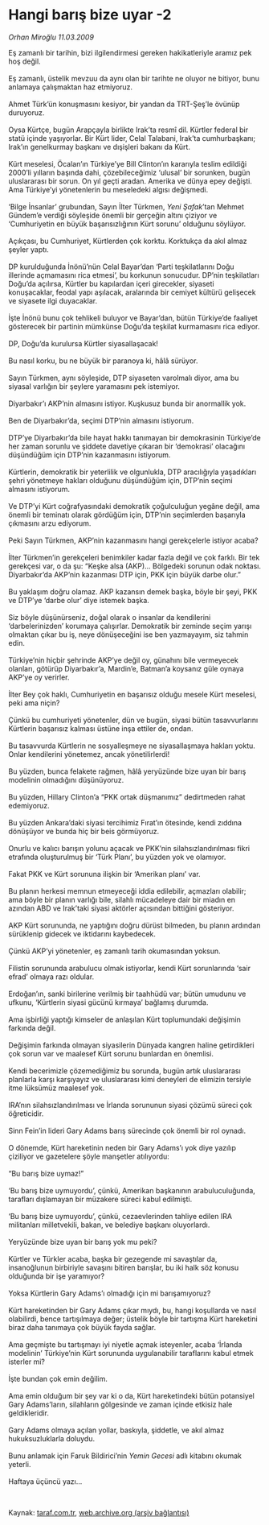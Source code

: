 # Hangi barış bize uyar -2

*Orhan Miroğlu 11.03.2009*

<div class="taraf_structure_2col_1zq">
<div class="margen_n">



 <p>Eş zamanlı bir tarihin, bizi ilgilendirmesi gereken hakikatleriyle aramız pek hoş değil. <br/><br/>Eş zamanlı, üstelik mevzuu da aynı olan bir tarihte ne oluyor ne bitiyor, bunu anlamaya çalışmaktan haz etmiyoruz. <br/><br/>Ahmet Türk’ün konuşmasını kesiyor, bir yandan da TRT-Şeş’le övünüp duruyoruz. <br/><br/>Oysa Kürtçe, bugün Arapçayla birlikte Irak’ta resmî dil. Kürtler federal bir statü içinde yaşıyorlar. Bir Kürt lider, Celal Talabani, Irak’ta cumhurbaşkanı; Irak’ın genelkurmay başkanı ve dışişleri bakanı da Kürt. <br/><br/>Kürt meselesi, Öcalan’ın Türkiye’ye Bill Clinton’ın kararıyla teslim edildiği 2000’li yılların başında dahi, çözebileceğimiz ‘ulusal’ bir sorunken, bugün uluslararası bir sorun. On yıl geçti aradan. Amerika ve dünya epey değişti. Ama Türkiye’yi yönetenlerin bu meseledeki algısı değişmedi. <br/><br/>‘Bilge İnsanlar’ grubundan, Sayın İlter Türkmen, <i>Yeni Şafak</i>’tan Mehmet Gündem’e verdiği söyleşide önemli bir gerçeğin altını çiziyor ve ‘Cumhuriyetin en büyük başarısızlığının Kürt sorunu’ olduğunu söylüyor. <br/><br/>Açıkçası, bu Cumhuriyet, Kürtlerden çok korktu. Korktukça da akıl almaz şeyler yaptı. <br/><br/>DP kurulduğunda İnönü’nün Celal Bayar’dan ‘Parti teşkilatlarını Doğu illerinde açmamasını rica etmesi’, bu korkunun sonucudur. DP’nin teşkilatları Doğu’da açılırsa, Kürtler bu kapılardan içeri girecekler, siyaseti konuşacaklar, feodal yapı aşılacak, aralarında bir cemiyet kültürü gelişecek ve siyasete ilgi duyacaklar. <br/><br/>İşte İnönü bunu çok tehlikeli buluyor ve Bayar’dan, bütün Türkiye’de faaliyet gösterecek bir partinin mümkünse Doğu’da teşkilat kurmamasını rica ediyor. <br/><br/>DP, Doğu’da kurulursa Kürtler siyasallaşacak! <br/><br/>Bu nasıl korku, bu ne büyük bir paranoya ki, hâlâ sürüyor. <br/><br/>Sayın Türkmen, aynı söyleşide, DTP siyaseten varolmalı diyor, ama bu siyasal varlığın bir şeylere yaramasını pek istemiyor. <br/><br/>Diyarbakır’ı AKP’nin almasını istiyor. Kuşkusuz bunda bir anormallik yok. <br/><br/>Ben de Diyarbakır’da, seçimi DTP’nin almasını istiyorum. <br/><br/>DTP’ye Diyarbakır’da bile hayat hakkı tanımayan bir demokrasinin Türkiye’de her zaman sorunlu ve şiddete davetiye çıkaran bir ‘demokrasi’ olacağını düşündüğüm için DTP’nin kazanmasını istiyorum. <br/><br/>Kürtlerin, demokratik bir yeterlilik ve olgunlukla, DTP aracılığıyla yaşadıkları şehri yönetmeye hakları olduğunu düşündüğüm için, DTP’nin seçimi almasını istiyorum. <br/><br/>Ve DTP’yi Kürt coğrafyasındaki demokratik çoğulculuğun yegâne değil, ama önemli bir teminatı olarak gördüğüm için, DTP’nin seçimlerden başarıyla çıkmasını arzu ediyorum.<br/><br/>Peki Sayın Türkmen, AKP’nin kazanmasını hangi gerekçelerle istiyor acaba? <br/><br/>İlter Türkmen’in gerekçeleri benimkiler kadar fazla değil ve çok farklı. Bir tek gerekçesi var, o da şu: “Keşke alsa (AKP)... Bölgedeki sorunun odak noktası. Diyarbakır’da AKP’nin kazanması DTP için, PKK için büyük darbe olur.” <br/><br/>Bu yaklaşım doğru olamaz. AKP kazansın demek başka, böyle bir şeyi, PKK ve DTP’ye ‘darbe olur’ diye istemek başka. <br/><br/>Siz böyle düşünürseniz, doğal olarak o insanlar da kendilerini ‘darbelerinizden’ korumaya çalışırlar. Demokratik bir zeminde seçim yarışı olmaktan çıkar bu iş, neye dönüşeceğini ise ben yazmayayım, siz tahmin edin. <br/><br/>Türkiye’nin hiçbir şehrinde AKP’ye değil oy, günahını bile vermeyecek olanları, götürüp Diyarbakır’a, Mardin’e, Batman’a koysanız güle oynaya AKP’ye oy verirler. <br/><br/>İlter Bey çok haklı, Cumhuriyetin en başarısız olduğu mesele Kürt meselesi, peki ama niçin? <br/><br/>Çünkü bu cumhuriyeti yönetenler, dün ve bugün, siyasi bütün tasavvurlarını Kürtlerin başarısız kalması üstüne inşa ettiler de, ondan. <br/><br/>Bu tasavvurda Kürtlerin ne sosyalleşmeye ne siyasallaşmaya hakları yoktu. Onlar kendilerini yönetemez, ancak yönetilirlerdi! <br/><br/>Bu yüzden, bunca felakete rağmen, hâlâ yeryüzünde bize uyan bir barış modelinin olmadığını düşünüyoruz. <br/><br/>Bu yüzden, Hillary Clinton’a “PKK ortak düşmanımız” dedirtmeden rahat edemiyoruz. <br/><br/>Bu yüzden Ankara’daki siyasi tercihimiz Fırat’ın ötesinde, kendi zıddına dönüşüyor ve bunda hiç bir beis görmüyoruz. <br/><br/>Onurlu ve kalıcı barışın yolunu açacak ve PKK’nin silahsızlandırılması fikri etrafında oluşturulmuş bir ‘Türk Planı’, bu yüzden yok ve olamıyor. <br/><br/>Fakat PKK ve Kürt sorununa ilişkin bir ‘Amerikan planı’ var. <br/><br/>Bu planın herkesi memnun etmeyeceği iddia edilebilir, açmazları olabilir; ama böyle bir planın varlığı bile, silahlı mücadeleye dair bir miadın en azından ABD ve Irak’taki siyasi aktörler açısından bittiğini gösteriyor. <br/><br/>AKP Kürt sorununda, ne yaptığını doğru dürüst bilmeden, bu planın ardından sürüklenip gidecek ve iktidarını kaybedecek. <br/><br/>Çünkü AKP’yi yönetenler, eş zamanlı tarih okumasından yoksun. <br/><br/>Filistin sorununda arabulucu olmak istiyorlar, kendi Kürt sorunlarında ‘sair efrad’ olmaya razı oldular. <br/><br/>Erdoğan’ın, sanki birilerine verilmiş bir taahhüdü var; bütün umudunu ve ufkunu, ‘Kürtlerin siyasi gücünü kırmaya’ bağlamış durumda. <br/><br/>Ama işbirliği yaptığı kimseler de anlaşılan Kürt toplumundaki değişimin farkında değil. <br/><br/>Değişimin farkında olmayan siyasilerin Dünyada kangren haline getirdikleri çok sorun var ve maalesef Kürt sorunu bunlardan en önemlisi. <br/><br/>Kendi becerimizle çözemediğimiz bu sorunda, bugün artık uluslararası planlarla karşı karşıyayız ve uluslararası kimi deneyleri de elimizin tersiyle itme lüksümüz maalesef yok. <br/><br/>IRA’nın silahsızlandırılması ve İrlanda sorununun siyasi çözümü süreci çok öğreticidir. <br/><br/>Sinn Fein’in lideri Gary Adams barış sürecinde çok önemli bir rol oynadı. <br/><br/>O dönemde, Kürt hareketinin neden bir Gary Adams’ı yok diye yazılıp çiziliyor ve gazetelere şöyle manşetler atılıyordu: <br/><br/>“Bu barış bize uymaz!” <br/><br/>‘Bu barış bize uymuyordu’, çünkü, Amerikan başkanının arabuluculuğunda, tarafları dışlamayan bir müzakere süreci kabul edilmişti. <br/><br/>‘Bu barış bize uymuyordu’, çünkü, cezaevlerinden tahliye edilen IRA militanları milletvekili, bakan, ve belediye başkanı oluyorlardı. <br/><br/>Yeryüzünde bize uyan bir barış yok mu peki? <br/><br/>Kürtler ve Türkler acaba, başka bir gezegende mi savaştılar da, insanoğlunun birbiriyle savaşını bitiren barışlar, bu iki halk söz konusu olduğunda bir işe yaramıyor? <br/><br/>Yoksa Kürtlerin Gary Adams’ı olmadığı için mi barışamıyoruz? <br/><br/>Kürt hareketinden bir Gary Adams çıkar mıydı, bu, hangi koşullarda ve nasıl olabilirdi, bence tartışılmaya değer; üstelik böyle bir tartışma Kürt hareketini biraz daha tanımaya çok büyük fayda sağlar. <br/><br/>Ama geçmişte bu tartışmayı iyi niyetle açmak isteyenler, acaba ‘İrlanda modelinin’ Türkiye’nin Kürt sorununda uygulanabilir taraflarını kabul etmek isterler mi? <br/><br/>İşte bundan çok emin değilim. <br/><br/>Ama emin olduğum bir şey var ki o da, Kürt hareketindeki bütün potansiyel Gary Adams’ların, silahların gölgesinde ve zaman içinde etkisiz hale geldikleridir. <br/><br/>Gary Adams olmaya açılan yollar, baskıyla, şiddetle, ve akıl almaz hukuksuzluklarla doluydu. <br/><br/>Bunu anlamak için Faruk Bildirici’nin <i>Yemin Gecesi</i> adlı kitabını okumak yeterli. <br/><br/>Haftaya üçüncü yazı...</p>

<br/>


<div id="taraf_not">
</div>

</div>


</div>

Kaynak: [taraf.com.tr](http://www.taraf.com.tr:80/makale/4443.htm), [web.archive.org (arşiv bağlantısı)](http://web.archive.org/web/20090522153626/http://www.taraf.com.tr:80/makale/4443.htm)
